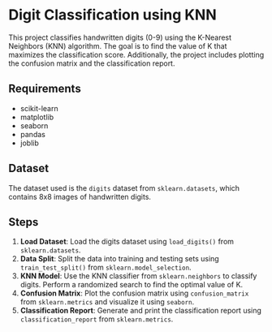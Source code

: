 # Digit Classification using KNN

This project classifies handwritten digits (0-9) using the K-Nearest Neighbors (KNN) algorithm. The goal is to find the value of K that maximizes the classification score. Additionally, the project includes plotting the confusion matrix and the classification report.

## Requirements

- scikit-learn
- matplotlib
- seaborn
- pandas
- joblib

## Dataset

The dataset used is the `digits` dataset from `sklearn.datasets`, which contains 8x8 images of handwritten digits.

## Steps

1. **Load Dataset**: Load the digits dataset using `load_digits()` from `sklearn.datasets`.
2. **Data Split**: Split the data into training and testing sets using `train_test_split()` from `sklearn.model_selection`.
3. **KNN Model**: Use the KNN classifier from `sklearn.neighbors` to classify digits. Perform a randomized search to find the optimal value of K.
4. **Confusion Matrix**: Plot the confusion matrix using `confusion_matrix` from `sklearn.metrics` and visualize it using `seaborn`.
5. **Classification Report**: Generate and print the classification report using `classification_report` from `sklearn.metrics`.
